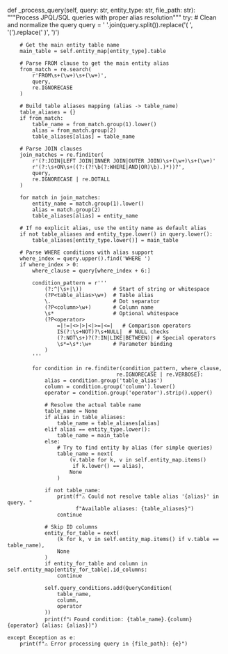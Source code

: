def _process_query(self, query: str, entity_type: str, file_path: str):
    """Process JPQL/SQL queries with proper alias resolution"""
    try:
        # Clean and normalize the query
        query = ' '.join(query.split()).replace('( ', '(').replace(' )', ')')
        
        # Get the main entity table name
        main_table = self.entity_map[entity_type].table
        
        # Parse FROM clause to get the main entity alias
        from_match = re.search(
            r'FROM\s+(\w+)\s+(\w+)',
            query,
            re.IGNORECASE
        )
        
        # Build table aliases mapping (alias -> table_name)
        table_aliases = {}
        if from_match:
            table_name = from_match.group(1).lower()
            alias = from_match.group(2)
            table_aliases[alias] = table_name
        
        # Parse JOIN clauses
        join_matches = re.finditer(
            r'(?:JOIN|LEFT JOIN|INNER JOIN|OUTER JOIN)\s+(\w+)\s+(\w+)'
            r'(?:\s+ON\s+((?:(?!\b(?:WHERE|AND|OR)\b).)*))?',
            query,
            re.IGNORECASE | re.DOTALL
        )
        
        for match in join_matches:
            entity_name = match.group(1).lower()
            alias = match.group(2)
            table_aliases[alias] = entity_name

        # If no explicit alias, use the entity name as default alias
        if not table_aliases and entity_type.lower() in query.lower():
            table_aliases[entity_type.lower()] = main_table

        # Parse WHERE conditions with alias support
        where_index = query.upper().find('WHERE ')
        if where_index > 0:
            where_clause = query[where_index + 6:]
            
            condition_pattern = r'''
                (?:^|\s+|\))          # Start of string or whitespace
                (?P<table_alias>\w+)  # Table alias
                \.                    # Dot separator
                (?P<column>\w+)       # Column name
                \s*                   # Optional whitespace
                (?P<operator>
                    =|!=|<>|>|<|>=|<=|   # Comparison operators
                    IS(?:\s+NOT)?\s+NULL|  # NULL checks
                    (?:NOT\s+)?(?:IN|LIKE|BETWEEN)| # Special operators
                    \s*=\s*:\w+       # Parameter binding
                )
            '''
            
            for condition in re.finditer(condition_pattern, where_clause, 
                                       re.IGNORECASE | re.VERBOSE):
                alias = condition.group('table_alias')
                column = condition.group('column').lower()
                operator = condition.group('operator').strip().upper()
                
                # Resolve the actual table name
                table_name = None
                if alias in table_aliases:
                    table_name = table_aliases[alias]
                elif alias == entity_type.lower():
                    table_name = main_table
                else:
                    # Try to find entity by alias (for simple queries)
                    table_name = next(
                        (v.table for k, v in self.entity_map.items() 
                         if k.lower() == alias),
                        None
                    )
                
                if not table_name:
                    print(f"⚠️ Could not resolve table alias '{alias}' in query. "
                          f"Available aliases: {table_aliases}")
                    continue
                
                # Skip ID columns
                entity_for_table = next(
                    (k for k, v in self.entity_map.items() if v.table == table_name),
                    None
                )
                if entity_for_table and column in self.entity_map[entity_for_table].id_columns:
                    continue
                
                self.query_conditions.add(QueryCondition(
                    table_name,
                    column,
                    operator
                ))
                print(f"ℹ️ Found condition: {table_name}.{column} {operator} (alias: {alias})")
                
    except Exception as e:
        print(f"⚠️ Error processing query in {file_path}: {e}")
